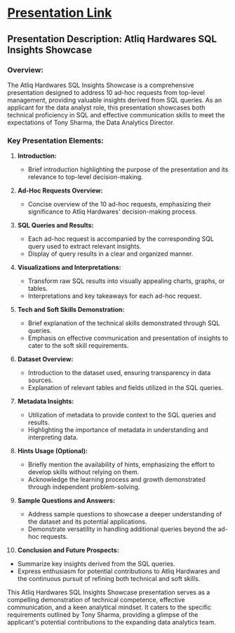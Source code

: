 # [Presentation Link](https://www.novypro.com/blog_published/insights-for-atliq-hardwares)

## Presentation Description: Atliq Hardwares SQL Insights Showcase

### Overview:
The Atliq Hardwares SQL Insights Showcase is a comprehensive presentation designed to address 10 ad-hoc requests from top-level management, providing valuable insights derived from SQL queries. As an applicant for the data analyst role, this presentation showcases both technical proficiency in SQL and effective communication skills to meet the expectations of Tony Sharma, the Data Analytics Director.

### Key Presentation Elements:

1. **Introduction:**
   - Brief introduction highlighting the purpose of the presentation and its relevance to top-level decision-making.

2. **Ad-Hoc Requests Overview:**
   - Concise overview of the 10 ad-hoc requests, emphasizing their significance to Atliq Hardwares' decision-making process.

3. **SQL Queries and Results:**
   - Each ad-hoc request is accompanied by the corresponding SQL query used to extract relevant insights.
   - Display of query results in a clear and organized manner.

4. **Visualizations and Interpretations:**
   - Transform raw SQL results into visually appealing charts, graphs, or tables.
   - Interpretations and key takeaways for each ad-hoc request.

5. **Tech and Soft Skills Demonstration:**
   - Brief explanation of the technical skills demonstrated through SQL queries.
   - Emphasis on effective communication and presentation of insights to cater to the soft skill requirements.

6. **Dataset Overview:**
   - Introduction to the dataset used, ensuring transparency in data sources.
   - Explanation of relevant tables and fields utilized in the SQL queries.

7. **Metadata Insights:**
   - Utilization of metadata to provide context to the SQL queries and results.
   - Highlighting the importance of metadata in understanding and interpreting data.

8. **Hints Usage (Optional):**
   - Briefly mention the availability of hints, emphasizing the effort to develop skills without relying on them.
   - Acknowledge the learning process and growth demonstrated through independent problem-solving.

9. **Sample Questions and Answers:**
   - Address sample questions to showcase a deeper understanding of the dataset and its potential applications.
   - Demonstrate versatility in handling additional queries beyond the ad-hoc requests.

10. **Conclusion and Future Prospects:**
   - Summarize key insights derived from the SQL queries.
   - Express enthusiasm for potential contributions to Atliq Hardwares and the continuous pursuit of refining both technical and soft skills.

This Atliq Hardwares SQL Insights Showcase presentation serves as a compelling demonstration of technical competence, effective communication, and a keen analytical mindset. It caters to the specific requirements outlined by Tony Sharma, providing a glimpse of the applicant's potential contributions to the expanding data analytics team.
